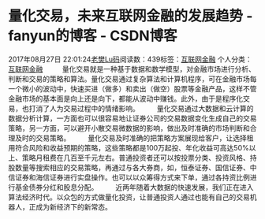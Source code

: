 # 量化交易，未来互联网金融的发展趋势 - fanyun的博客 - CSDN博客
2017年08月27日 22:01:24[老樊Lu码](https://me.csdn.net/fanyun_01)阅读数：439标签：[互联网金融](https://so.csdn.net/so/search/s.do?q=互联网金融&t=blog)
个人分类：[互联网金融](https://blog.csdn.net/fanyun_01/article/category/6246001)
         量化交易就是一种基于数据和数学模型，对金融市场进行分析、判断和交易的策略和算法。量化交易通过复杂算法和计算机程序，可在金融市场每一个微小的波动中，快速买进（做多）和卖出（做空）股票等金融产品，这样不管金融市场的基本面是向上还是向下，都能从波动中赚钱。此外，由于是程序化交易，也打消了人为交易过程中的情绪影响。
        量化交易通过大数据和云计算的数据分析计算，一方面也可以很容易地让证券公司的交易数据变化生成自己的交易策略，另一方面，可以避开小散交易微数据的影响，做出及时准确的市场判断和合理及时的交易策略。
        量化交易及时准确的把策略方案展现给客户，让选择租用符合风险和收益预期的策略，这些策略都是100万起投、年化收益可高达50%以上、策略月租费在几百至千元左右。普通投资者还可以按投票分类、投资风格、持股数量等搜索相应的交易策略，再通过与各大券商，如，恒泰证券、国信证券、中信证券和海信证券进行实盘操作。也可以以众筹得方式来下单，通过各持资比例进行基金债券分红和股息分配。
        近两年随着大数据的快速发展，我们正在进入算法经济时代。以众包的方式做量化投资，让普通投资人通过也能有自己的交易机器人，正成为新经济下的新常态。
